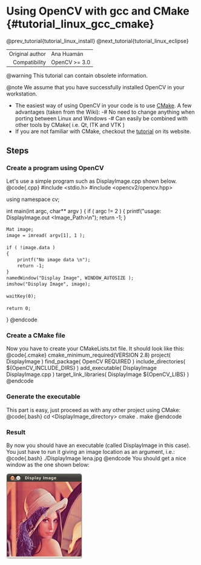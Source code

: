 Using OpenCV with gcc and CMake {#tutorial_linux_gcc_cmake}
===============================

@prev_tutorial{tutorial_linux_install}
@next_tutorial{tutorial_linux_eclipse}

|    |    |
| -: | :- |
| Original author | Ana Huamán |
| Compatibility | OpenCV >= 3.0 |

@warning
This tutorial can contain obsolete information.

@note We assume that you have successfully installed OpenCV in your workstation.

-   The easiest way of using OpenCV in your code is to use [CMake](http://www.cmake.org/). A few
    advantages (taken from the Wiki):
    -#  No need to change anything when porting between Linux and Windows
    -#  Can easily be combined with other tools by CMake( i.e. Qt, ITK and VTK )
-   If you are not familiar with CMake, checkout the
    [tutorial](http://www.cmake.org/cmake/help/cmake_tutorial.html) on its website.

Steps
-----

### Create a program using OpenCV

Let's use a simple program such as DisplayImage.cpp shown below.
@code{.cpp}
#include <stdio.h>
#include <opencv2/opencv.hpp>

using namespace cv;

int main(int argc, char** argv )
{
    if ( argc != 2 )
    {
        printf("usage: DisplayImage.out <Image_Path>\n");
        return -1;
    }

    Mat image;
    image = imread( argv[1], 1 );

    if ( !image.data )
    {
        printf("No image data \n");
        return -1;
    }
    namedWindow("Display Image", WINDOW_AUTOSIZE );
    imshow("Display Image", image);

    waitKey(0);

    return 0;
}
@endcode
### Create a CMake file

Now you have to create your CMakeLists.txt file. It should look like this:
@code{.cmake}
cmake_minimum_required(VERSION 2.8)
project( DisplayImage )
find_package( OpenCV REQUIRED )
include_directories( ${OpenCV_INCLUDE_DIRS} )
add_executable( DisplayImage DisplayImage.cpp )
target_link_libraries( DisplayImage ${OpenCV_LIBS} )
@endcode
### Generate the executable

This part is easy, just proceed as with any other project using CMake:
@code{.bash}
cd <DisplayImage_directory>
cmake .
make
@endcode
### Result

By now you should have an executable (called DisplayImage in this case). You just have to run it
giving an image location as an argument, i.e.:
@code{.bash}
./DisplayImage lena.jpg
@endcode
You should get a nice window as the one shown below:

![](images/GCC_CMake_Example_Tutorial.jpg)
